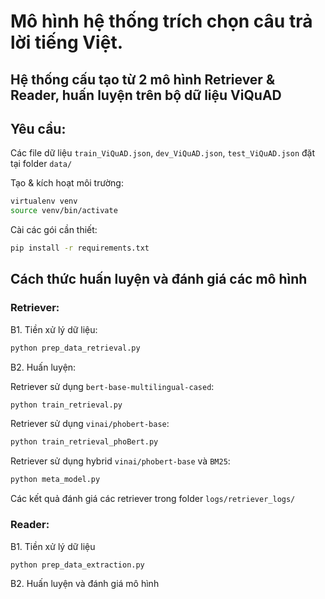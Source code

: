 # Mô hình hệ thống trích chọn câu trả lời tiếng Việt.

## Hệ thống cấu tạo từ 2 mô hình Retriever & Reader, huấn luyện trên bộ dữ liệu ViQuAD

## Yêu cầu:
Các file dữ liệu `train_ViQuAD.json`, `dev_ViQuAD.json`, `test_ViQuAD.json` đặt tại folder `data/`

Tạo & kích hoạt môi trường:
```bash
virtualenv venv
source venv/bin/activate
```
Cài các gói cần thiết:
```bash
pip install -r requirements.txt
```

## Cách thức huấn luyện và đánh giá các mô hình

### Retriever:

B1. Tiền xử lý dữ liệu:

```bash
python prep_data_retrieval.py
```

B2. Huấn luyện:

Retriever sử dụng `bert-base-multilingual-cased`:
```bash
python train_retrieval.py
```

Retriever sử dụng `vinai/phobert-base`:
```bash
python train_retrieval_phoBert.py
```
Retriever sử dụng hybrid `vinai/phobert-base` và `BM25`:
```bash
python meta_model.py
```
Các kết quả đánh giá các retriever trong folder `logs/retriever_logs/`

### Reader:
B1. Tiền xử lý dữ liệu
```bash
python prep_data_extraction.py
```
B2. Huấn luyện và đánh giá mô hình

